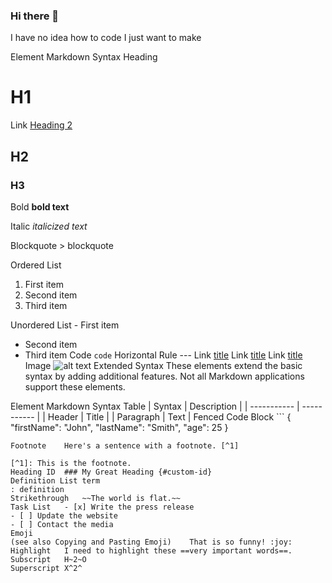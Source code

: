 ### Hi there 👋

<!--
**TOMOTHON/TOMOTHON** is a ✨ _special_ ✨ repository because its `README.md` (this file) appears on your GitHub profile.

Here are some ideas to get you started:

--> I have no idea how to code I just want to make 
Element	Markdown Syntax
Heading	
# H1
Link [Heading 2](#H2)
## H2
### H3
Bold	**bold text**

Italic	*italicized text*

Blockquote	> blockquote

Ordered List	
1. First item
2. Second item
3. Third item

Unordered List	- First item
- Second item
- Third item
Code	`code`
Horizontal Rule	---
Link	[title](https://www.example.com)
Link	[title](/link)
Link	[title](abc/poop)
Image	![alt text](image.jpg)
Extended Syntax
These elements extend the basic syntax by adding additional features. Not all Markdown applications support these elements.

Element	Markdown Syntax
Table	| Syntax | Description |
| ----------- | ----------- |
| Header | Title |
| Paragraph | Text |
Fenced Code Block	```
{
  "firstName": "John",
  "lastName": "Smith",
  "age": 25
}
```
Footnote	Here's a sentence with a footnote. [^1]

[^1]: This is the footnote.
Heading ID	### My Great Heading {#custom-id}
Definition List	term
: definition
Strikethrough	~~The world is flat.~~
Task List	- [x] Write the press release
- [ ] Update the website
- [ ] Contact the media
Emoji
(see also Copying and Pasting Emoji)	That is so funny! :joy:
Highlight	I need to highlight these ==very important words==.
Subscript	H~2~O
Superscript	X^2^